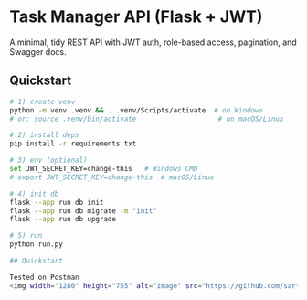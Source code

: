 # Task Manager API (Flask + JWT)

A minimal, tidy REST API with JWT auth, role-based access, pagination, and Swagger docs.

## Quickstart

```bash
# 1) create venv
python -m venv .venv && . .venv/Scripts/activate  # on Windows
# or: source .venv/bin/activate                    # on macOS/Linux

# 2) install deps
pip install -r requirements.txt

# 3) env (optional)
set JWT_SECRET_KEY=change-this   # Windows CMD
# export JWT_SECRET_KEY=change-this  # macOS/Linux

# 4) init db
flask --app run db init
flask --app run db migrate -m "init"
flask --app run db upgrade

# 5) run
python run.py

## Quickstart

Tested on Postman
<img width="1280" height="755" alt="image" src="https://github.com/sarthak2443/task-manager-api/main/image.png">


